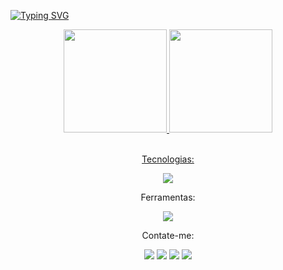 [![Typing SVG](https://readme-typing-svg.herokuapp.com/?color=57BDDA&size=25&center=true&vStart=true&width=1000&lines=Olá,+Bem-vindo+ao+meu+repositório,+Sou+o+Felipe;Estou+estudando+programação!+👋+:%29)]([https://git.io/typing-svg](https://github.com/FelipeBadoco))

<div align="center">
  <a href="https://github.com/FelipeBadoco">
    <img height="165em" src="https://github-readme-stats.vercel.app/api?username=FelipeBadoco&show_icons=true&theme=transparent&include_all_commits=true&count_private=false&locale=pt-BR" />
    <img height="165em" src="https://github-readme-stats.vercel.app/api/top-langs/?username=FelipeBadoco&layout=compact&langs_count=7&theme=transparent&locale=pt-BR" />
</div>
<br>
<p align="center" color="#FFD166">Tecnologias:</p>

<p align="center">
  <a href="https://skillicons.dev">
    <img src="https://skillicons.dev/icons?i=html,css,js&theme=dark"/></a>
</p>

    
<p align="center">Ferramentas:</p>
    
<p align="center">
  <a href="https://skillicons.dev">
    <img src="https://skillicons.dev/icons?i=figma,git,linux,ps,vscode,xd&theme=dark"/></a>
</p>
<p align="center">Contate-me:</p>


<div align="center">
  <a href="https://www.linkedin.com/in/felipe-badoco/" target="_blank" rel="noopener noreferrer"><img src="https://img.shields.io/badge/-LinkedIn-%230077B5?style=for-the-badge&logo=linkedin&logoColor=white" target="_blank" rel="noopener noreferrer"></a>
  <a href="mailto:felipe.badoco.c@gmail.com" target="_blank" rel="noopener noreferrer"><img src="https://img.shields.io/badge/Gmail-D14836?style=for-the-badge&logo=gmail&logoColor=white" target="_blank" rel="noopener noreferrer"></a>
  <a href="https://twitter.com/FelipeBadoco" target="_blank" rel="noopener noreferrer"><img src="https://img.shields.io/badge/Twitter-1DA1F2?style=for-the-badge&logo=twitter&logoColor=white" target="_blank" rel="noopener noreferrer"></a>
  <a href="https://instagram.com/badoco.felipe_/" target="_blank" rel="noopener noreferrer"><img src="https://img.shields.io/badge/-Instagram-%23E4405F?style=for-the-badge&logo=instagram&logoColor=white" target="_blank" rel="noopener noreferrer"></a>
</div>
